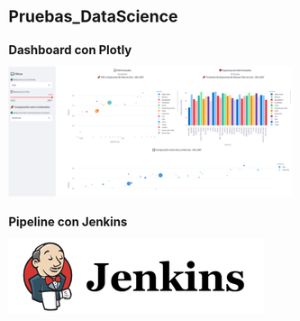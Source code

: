 # Pruebas_DataScience
## Dashboard con Plotly
![Dashboard de ejemplo](Imagenes/dashboard_streamlit.png)

## Pipeline con Jenkins
![jenkins](Imagenes/jenkins.png)